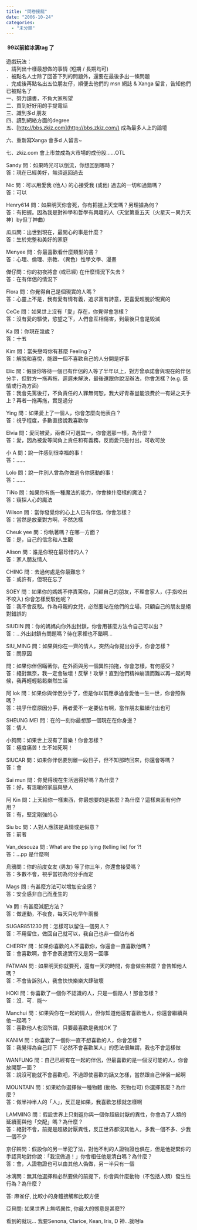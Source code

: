 ```yaml
---
title: "問卷接龍"
date: "2006-10-24"
categories: 
  - "未分類"
---
```


####  99以前給冰漓tag 了

遊戲玩法：  
．請列出十樣最想做的事情 (短期 / 長期均可)  
．被點名人士除了回答下列的問題外，還要在最後多出一條問題  
．完成後再點名出五位朋友仔，順便去他們的 msn 網誌 & Xanga 留言，告知他們已被點名了  
一、努力讀書，不負大家所望  
二、買到好好用的手提電話  
三、識到多d 朋友  
四、讀到網絡方面的degree  
五、[http://bbs.zkiz.com](http://bbs.zkiz.com/) 成為最多人上的論壇

六、重新寫Xanga 會多d 人留言~

七、zkiz.com 會上市並成為大市場的成份股......OTL

Sandy 問：如果時光可以倒流，你想回到哪時？  
答：現在已經美好，無須返回過去

Nic 問：可以用愛我 (他人) 的心接受我 (或他) 過去的一切和過錯嗎？  
答：可以

Henry614 問：如果明天你會死，你有把握上天堂嗎？另理據為何？  
答：有把握。因為我是對神學和哲學有興趣的人（天堂第重五天〔火星天－異力天神〕by但丁神曲）

瓜瓜問：出世到現在，最開心的事是什麼？  
答：生於完整和美好的家庭

Menyee 問：你最喜歡看什麼類型的書？  
答：心理、倫理、宗教、（異色）性學文學、漫畫

傑仔問：你的初夜將會 (或已經) 在什麼情況下失去？  
答：在有伴侶的情況下

Flora 問：你覺得自己是個現實的人嗎？  
答：心靈上不是，我有愛有情有義，追求富有詩意，更喜愛超脫於現實的

CeCe 問：如果世上沒有「愛」存在，你覺得會怎樣？  
答：沒有愛的驅使，慾望之下，人們會互相傷害，到最後只會是毀滅

Ka 問：你現在幾歲？  
答：十五

Kim 問：當失戀時你有甚麼 Feeling？  
答：解脫和喜悅，能跟一個不喜歡自己的人分開是好事

Elic 問：假設你等待一個已有伴侶的人等了半年以上，對方曾承諾會與現在的伴侶分手，但對方一拖再拖，遲遲未解決，最後還跟你說沒辦法，你會怎樣？(e.g. 感情或行為方面)  
答：我會先罵後打，不負責任的人罪無何恕，我大好青春豈能浪費於一有婦之夫手上？再者一拖再拖，實是過分

Ying 問：如果愛上了一個人，你會怎麼向他表白？  
答：視乎程度，多數直接說我喜歡你

Elvia 問：愛同被愛，兩者只可選其一，你會選那一樣，為什麼？  
答：愛，因為被愛等同負上責任和有義務，反而愛只是付出，可收可放

小 A 問：說一件感到很幸福的事！  
答：……

Lolo 問：說一件別人曾為你做過令你感動的事！  
答：……

TiNo 問：如果你有施一種魔法的能力，你會揀什麼樣的魔法？  
答：窺探人心的魔法

Wilson 問：當你發覺你的心上人已有伴侶，你會怎樣？  
答：當然是放棄對方啊，不然怎樣

Cheuk yee 問：你執著嗎？在哪一方面？  
答：是，自己的信念和人生觀

Alison 問：誰是你現在最珍惜的人？  
答：家人朋友情人

CHING 問：去過何處是你最難忘？  
答：或許有，但現在忘了

SOEY 問：如果你的媽媽不停責罵你，只顧自己的朋友，不理會家人，(手指咬出不咬入) 你會怎樣反駁他呢？  
答：我不會反駁。作為母親的女兒，必然要站在他們的立場，只顧自己的朋友是絕對錯誤的

SIUDIN 問：你的媽媽向你外出封鎖，你會用甚麼方法令自己可以出？  
答：…外出封鎖有問題嗎？待在家裡也不錯啊…

SIU\_MING 問：如果與你在一齊的情人，突然向你提出分手，你會怎樣？  
答：問原因

問：如果你伴侶瞞著你，在外面與另一個異性拍拖，你會怎樣，有何感受？  
答：絕對無奈，我一定會破壞！反擊！攻擊！直到他們精神崩潰而難以再一起的時候，我再輕輕鬆鬆樂然生活

阿 lok 問：如果你與伴侶分手了，但是你以前應承過會愛他一生一世，你會照做嗎？  
答：視乎什麼原因分手，再者愛不一定要佔有啊，當作朋友繼續付出也可

SHEUNG MEI 問：在的一刻你最想那一個現在在你身邊？  
答：情人

小狗問：如果世上沒有了音樂！你會怎樣？  
答：極度痛苦！生不如死啊！

SIUCAR 問：如果你伴侶要別離一段日子，但不知那時回來，你還會等嗎？  
答：會

Sai mun 問：你覺得現在生活過得好嗎？為什麼？  
答：好，有溫暖的家庭與戀人

阿 Kin 問：上天給你一樣東西，你最想要的是甚麼？為什麼？這樣東面有何作用？  
答：有，堅定剛強的心

Siu bc 問：人對人應該是真情或是假意？  
答：前者

Van\_desouza 問 : What are the pp lying (telling lie) for ?!  
答：…pp 是什麼啊

烏鴉問：你的前度女友 (男友) 等了你三年，你還會接受嗎？  
答：多數不會，視乎當初為何分手而定

Mags 問 : 有甚麼方法可以增加安全感？  
答：安全感非自己而產生的

Va 問 : 有甚麼減肥方法？  
答：做運動，不夜食，每天只吃早午兩餐

SUGAR851230 問：怎樣可以留住一個男人？  
答：不用留住，做回自己就可以，我自己也非一個佔有者

CHERRY 問：如果你喜歡的人不喜歡你，你還會一直喜歡他嗎？  
答：會喜歡啊，會不會表達實行又是另一回事

FATMAN 問 : 如果明天你就要死，還有一天的時間，你會做些甚麼？會告知他人嗎？  
答：不會告訴別人，我會快快樂樂大肆破壞

HOKI 問：你喜歡了一個你不認識的人，只是一個路人！那會怎樣？  
答：沒．可．能～

Manchui 問：如果與你在一起的情人，但你知道他還有喜歡他人，你還會繼續與他一起嗎？  
答：喜歡他人也沒所謂，只要最喜歡是我就OK 了

KANIM 問：你喜歡了一個你一直不想喜歡的人，你會怎樣？  
答：我覺得為自己訂下『必然不會喜歡某人』的思法很無謂，我也不會這樣做

WANFUNG 問：自己已經有在一起的伴侶，但最喜歡的是一個沒可能的人，你會放開那一面？  
答：說沒可能就不會喜歡吧，不過即使喜歡的話又怎樣，當然跟自己伴侶一起啊

MOUNTAIN 問：如果給你選擇做一種物體 (動物、死物也可) 你選擇甚麼？為什麼？  
答：做半神半人的「人」，反正是如果，我喜歡怎樣就怎樣啊

LAMMING 問：假設世界上只剩返你與一個你超級討厭的異性，你會為了人類的延續而與他「交配」嗎？為什麼？  
答：絕對不會，前提是超級討厭異性，反正世界都沒其他人，多我一個不多、少我一個不少

京仔餅問：假設你的另一半犯了法，對他不利的人證物證也俱在，但是他捉緊你的手認真地對你說：「我沒做過！」你會相任他是清白嗎？為什麼？  
答：會，人證物證也可以由其他人偽做，另一半只有一個

冰漓問：無其他選擇和必然要做的前提下，你會與什麼動物（不包括人類）發生性行為？為什麼？

答: 麻雀仔, 比較小的身體接觸和比較方便

亞貝問: 如果世界上無哂異性, 你最大的憾意是甚麼??

看到的就玩... 我要Senona, Clarice, Kean, Iris, D 神...就咁la
